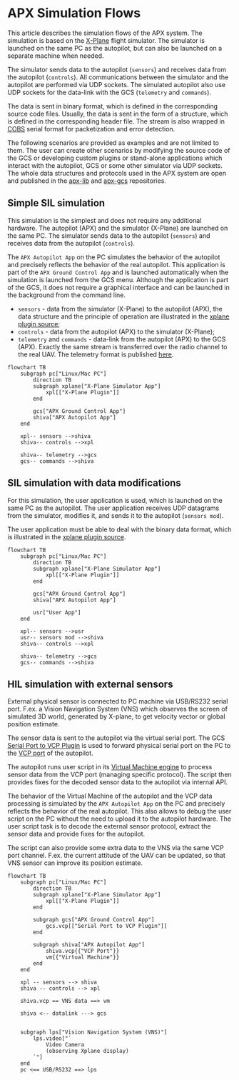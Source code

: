 # APX Simulation Flows

This article describes the simulation flows of the APX system. The simulation is based on the [X-Plane](https://www.x-plane.com/) flight simulator. The simulator is launched on the same PC as the autopilot, but can also be launched on a separate machine when needed.

The simulator sends data to the autopilot (`sensors`) and receives data from the autopilot (`controls`). All communications between the simulator and the autopilot are performed via UDP sockets. The simulated autopilot also use UDP sockets for the data-link with the GCS (`telemetry` and `commands`).

The data is sent in binary format, which is defined in the corresponding source code files. Usually, the data is sent in the form of a structure, which is defined in the corresponding header file. The stream is also wrapped in [COBS](https://github.com/uavos/apx-lib/tree/main/xbus/serial) serial format for packetization and error detection.

The following scenarios are provided as examples and are not limited to them. The user can create other scenarios by modifying the source code of the GCS or developing custom plugins or stand-alone applications which interact with the autopilot, GCS or some other simulator via UDP sockets. The whole data structures and protocols used in the APX system are open and published in the [apx-lib](https://github.com/uavos/apx-lib) and [apx-gcs](https://github.com/uavos/apx-gcs) repositories.

## Simple SIL simulation

This simulation is the simplest and does not require any additional hardware. The autopilot (APX) and the simulator (X-Plane) are launched on the same PC. The simulator sends data to the autopilot (`sensors`) and receives data from the autopilot (`controls`).

The `APX Autopilot App` on the PC simulates the behavior of the autopilot and precisely reflects the behavior of the real autopilot. This application is part of the `APX Ground Control App` and is launched automatically when the simulation is launched from the GCS menu. Although the application is part of the GCS, it does not require a graphical interface and can be launched in the background from the command line.

- `sensors` - data from the simulator (X-Plane) to the autopilot (APX), the data structure and the principle of operation are illustrated in the [xplane plugin source](https://github.com/uavos/apx-gcs/blob/main/src/Plugins/System/Simulator/xplane/plugin.cpp);
- `controls` - data from the autopilot (APX) to the simulator (X-Plane);
- `telemetry` and `commands` - data-link from the autopilot (APX) to the GCS (APX). Exactly the same stream is transferred over the radio channel to the real UAV. The telemetry format is published [here](https://github.com/uavos/apx-lib/tree/main/xbus/telemetry).

```mermaid
flowchart TB
    subgraph pc["Linux/Mac PC"]
        direction TB
        subgraph xplane["X-Plane Simulator App"]
            xpl[["X-Plane Plugin"]]
        end

        gcs["APX Ground Control App"]
        shiva["APX Autopilot App"]
    end

    xpl-- sensors -->shiva
    shiva-- controls -->xpl

    shiva-- telemetry -->gcs
    gcs-- commands -->shiva

```

## SIL simulation with data modifications

For this simulation, the user application is used, which is launched on the same PC as the autopilot. The user application receives UDP datagrams from the simulator, modifies it, and sends it to the autopilot (`sensors mod`).

The user application must be able to deal with the binary data format, which is illustrated in the [xplane plugin source](https://github.com/uavos/apx-gcs/blob/main/src/Plugins/System/Simulator/xplane/plugin.cpp).

```mermaid
flowchart TB
    subgraph pc["Linux/Mac PC"]
        direction TB
        subgraph xplane["X-Plane Simulator App"]
            xpl[["X-Plane Plugin"]]
        end

        gcs["APX Ground Control App"]
        shiva["APX Autopilot App"]

        usr["User App"]
    end

    xpl-- sensors -->usr
    usr-- sensors mod -->shiva
    shiva-- controls -->xpl

    shiva-- telemetry -->gcs
    gcs-- commands -->shiva

```

## HIL simulation with external sensors

External physical sensor is connected to PC machine via USB/RS232 serial port. F.ex. a Vision Navigation System (VNS) which observes the screen of simulated 3D world, generated by X-plane, to get velocity vector or global position estimate.

The sensor data is sent to the autopilot via the virtual serial port. The GCS [Serial Port to VCP Plugin](https://github.com/uavos/apx-gcs/tree/main/src/Plugins/Tools/PortForwarding) is used to forward physical serial port on the PC to the [VCP port](https://docs.uavos.com/fw/ports_vcp) of the autopilot.

The autopilot runs user script in its [Virtual Machine engine](https://docs.uavos.com/fw/script) to process sensor data from the VCP port (managing specific protocol). The script then provides fixes for the decoded sensor data to the autopilot via internal API.

The behavior of the Virtual Machine of the autopilot and the VCP data processing is simulated by the `APX Autopilot App` on the PC and precisely reflects the behavior of the real autopilot. This also allows to debug the user script on the PC without the need to upload it to the autopilot hardware. The user script task is to decode the external sensor protocol, extract the sensor data and provide fixes for the autopilot.

The script can also provide some extra data to the VNS via the same VCP port channel. F.ex. the current attitude of the UAV can be updated, so that VNS sensor can improve its position estimate.

```mermaid
flowchart TB
    subgraph pc["Linux/Mac PC"]
        direction TB
        subgraph xplane["X-Plane Simulator App"]
            xpl[["X-Plane Plugin"]]
        end

        subgraph gcs["APX Ground Control App"]
            gcs.vcp[["Serial Port to VCP Plugin"]]
        end

        subgraph shiva["APX Autopilot App"]
            shiva.vcp{{"VCP Port"}}
            vm{{"Virtual Machine"}}
        end
    end

    xpl -- sensors --> shiva
    shiva -- controls --> xpl
    
    shiva.vcp == VNS data ==> vm

    shiva <-- datalink ---> gcs


    subgraph lps["Vision Navigation System (VNS)"]
        lps.video["`
            Video Camera
            (observing Xplane display)
        `"]
    end
    pc <== USB/RS232 ==> lps

```
